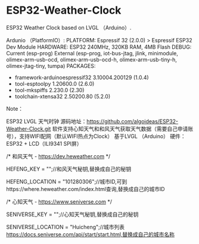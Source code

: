 # ESP32-Weather-Clock
ESP32 Weather Clock based on LVGL （Arduino）.


Ardunio （PlatformIO）:
PLATFORM: Espressif 32 (2.0.0) > Espressif ESP32 Dev Module
HARDWARE: ESP32 240MHz, 320KB RAM, 4MB Flash
DEBUG: Current (esp-prog) External (esp-prog, iot-bus-jtag, jlink, minimodule, olimex-arm-usb-ocd, olimex-arm-usb-ocd-h, olimex-arm-usb-tiny-h, olimex-jtag-tiny, tumpa)
PACKAGES:
 - framework-arduinoespressif32 3.10004.200129 (1.0.4)
 - tool-esptoolpy 1.20600.0 (2.6.0)
 - tool-mkspiffs 2.230.0 (2.30)
 - toolchain-xtensa32 2.50200.80 (5.2.0)
  
 
Note：

ESP32 LVGL 天气时钟
源码地址：https://github.com/algoideas/ESP32-Weather-Clock.git
软件支持心知天气和和风天气获取天气数据（需要自己申请账号），支持WIFI配网（默认WIFI热点为Clock）
基于LVGL （Arduino）
硬件：ESP32 + LCD（ILI9341 SPI屏）
 
 /* 和风天气 - https://dev.heweather.com */

HEFENG_KEY = "";//和风天气秘钥,替换成自己的秘钥


HEFENG_LOCATION = "101280306";//城市ID,可到https://where.heweather.com/index.html查询,替换成自己的城市ID

/* 心知天气 - https://www.seniverse.com */

SENIVERSE_KEY = "";//心知天气秘钥,替换成自己的秘钥

SENIVERSE_LOCATION = "Huicheng";//城市列表 https://docs.seniverse.com/api/start/start.html,替换成自己的城市名称


